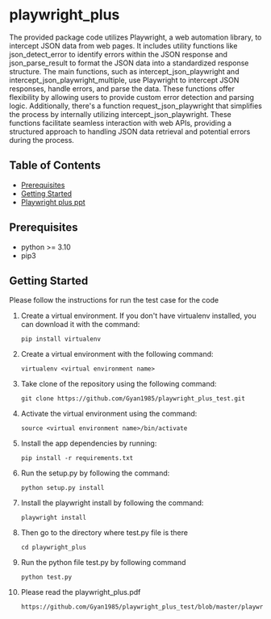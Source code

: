 # playwright_plus
The provided package code utilizes Playwright, a web automation library, to intercept JSON data from web pages. It includes utility functions like json_detect_error to identify errors within the JSON response and json_parse_result to format the JSON data into a standardized response structure. The main functions, such as intercept_json_playwright and intercept_json_playwright_multiple, use Playwright to intercept JSON responses, handle errors, and parse the data. These functions offer flexibility by allowing users to provide custom error detection and parsing logic. Additionally, there's a function request_json_playwright that simplifies the process by internally utilizing intercept_json_playwright. These functions facilitate seamless interaction with web APIs, providing a structured approach to handling JSON data retrieval and potential errors during the process.

## Table of Contents
- [Prerequisites](#prerequisites)
- [Getting Started](#getting-started)
- [Playwright plus ppt](playwright_plus.pdf)

## Prerequisites 
* python >= 3.10
* pip3

## Getting Started

Please follow the instructions for run the test case for the code

1. Create a virtual environment. If you don't have virtualenv installed, you can download it with the command:
    ```
    pip install virtualenv
    
    ```
2. Create a virtual environment with the following command:
    ```
    virtualenv <virtual environment name>
    ```

3. Take clone of the repository using the following command:

   ```
   git clone https://github.com/Gyan1985/playwright_plus_test.git
   ```

4. Activate the virtual environment using the command:

    ```
    source <virtual environment name>/bin/activate
    ```


5. Install the app dependencies by running:
    ```
    pip install -r requirements.txt
   ```

6. Run the setup.py by following the command:

   ```
   python setup.py install
   ```

7. Install the playwright install by following the command:
   ```
   playwright install
   ```

8. Then go to the directory where test.py file is there

    ```
    cd playwright_plus
    ```
      
9. Run the python file test.py by following command

    ```
    python test.py
    ```

10. Please read the playwright_plus.pdf 
    ```
    https://github.com/Gyan1985/playwright_plus_test/blob/master/playwright_plus.pdf
    ```
